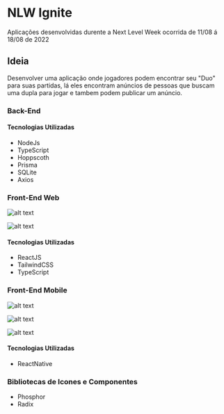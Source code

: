 # NLW Ignite

Aplicações desenvolvidas durente a Next Level Week ocorrida de 11/08 á 18/08 de 2022

## Ideia
Desenvolver uma aplicação onde jogadores podem encontrar seu "Duo" para suas partidas, lá eles encontram anúncios de pessoas que buscam uma dupla para jogar e tambem podem publicar um anúncio. 

### Back-End

#### Tecnologias Utilizadas
* NodeJs
* TypeScript
* Hoppscoth
* Prisma
* SQLite
* Axios

### Front-End Web

![alt text](/imgReadme/Web1.png)

![alt text](/imgReadme/Web2.png)

#### Tecnologias Utilizadas
* ReactJS
* TailwindCSS
* TypeScript

### Front-End Mobile

![alt text](/imgReadme/Mobile1.jpeg)

![alt text](/imgReadme/Mobile2.jpeg)

![alt text](/imgReadme/Mobile3.jpeg)

#### Tecnologias Utilizadas
* ReactNative

### Bibliotecas de Icones e Componentes
* Phosphor 
* Radix


